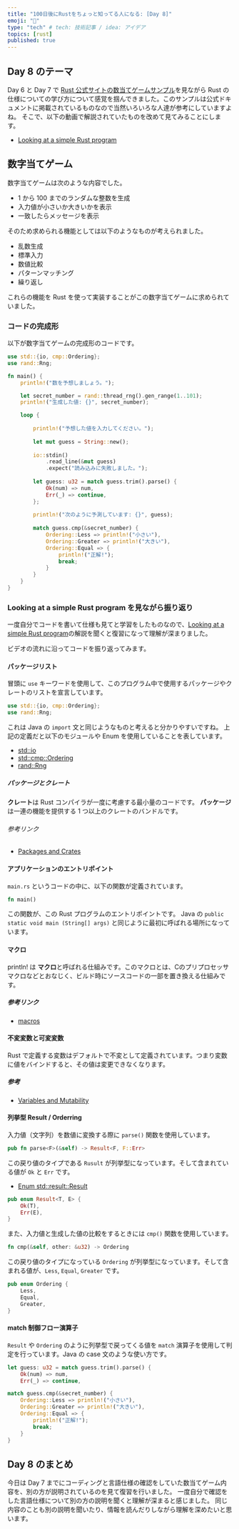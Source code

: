 ```yaml
---
title: "100日後にRustをちょっと知ってる人になる: [Day 8]"
emoji: "🦀"
type: "tech" # tech: 技術記事 / idea: アイデア
topics: [rust]
published: true
---
```


## Day 8 のテーマ

Day 6 と Day 7 で [Rust 公式サイトの数当てゲームサンプル](https://doc.rust-lang.org/book/ch02-00-guessing-game-tutorial.html)を見ながら Rust の仕様についての学び方について感覚を掴んできました。このサンプルは公式ドキュメントに掲載されているものなので当然いろいろな人達が参考にしていますよね。
そこで、以下の動画で解説されていたものを改めて見てみることにします。

- [Looking at a simple Rust program](https://www.youtube.com/watch?v=84FuMPhoqfo)

## 数字当てゲーム

数字当てゲームは次のような内容でした。

- 1 から 100 までのランダムな整数を生成
- 入力値が小さいか大きいかを表示
- 一致したらメッセージを表示

そのため求められる機能としては以下のようなものが考えられました。

- 乱数生成
- 標準入力
- 数値比較
- パターンマッチング
- 繰り返し

これらの機能を Rust を使って実装することがこの数字当てゲームに求められていました。

### コードの完成形

以下が数字当てゲームの完成形のコードです。

```rust
use std::{io, cmp::Ordering};
use rand::Rng;

fn main() {
    println!("数を予想しましょう。");

    let secret_number = rand::thread_rng().gen_range(1..101);
    println!("生成した値: {}", secret_number);

    loop {
      
        println!("予想した値を入力してください。");
        
        let mut guess = String::new();
    
        io::stdin()
            .read_line(&mut guess)
            .expect("読み込みに失敗しました。");
        
        let guess: u32 = match guess.trim().parse() {
            Ok(num) => num,
            Err(_) => continue,
        };
        
        println!("次のように予測しています: {}", guess);
    
        match guess.cmp(&secret_number) {
            Ordering::Less => println!("小さい"),
            Ordering::Greater => println!("大きい"),
            Ordering::Equal => {
                println!("正解!");
                break;
            }
        }
    }
}
```

### Looking at a simple Rust program を見ながら振り返り

一度自分でコードを書いて仕様も見てと学習をしたものなので、[Looking at a simple Rust program](https://www.youtube.com/watch?v=84FuMPhoqfo)の解説を聞くと復習になって理解が深まりました。

ビデオの流れに沿ってコードを振り返ってみます。

#### パッケージリスト

冒頭に `use` キーワードを使用して、このプログラム中で使用するパッケージやクレートのリストを宣言しています。

```rust
use std::{io, cmp::Ordering};
use rand::Rng;
```

これは Java の `import` 文と同じようなものと考えると分かりやすいですね。
上記の定義だと以下のモジュールや Enum を使用していることを表しています。

- [std::io](https://doc.rust-lang.org/std/io/index.html)
- [std::cmp::Ordering](https://doc.rust-lang.org/std/cmp/enum.Ordering.html)
- [rand::Rng](https://docs.rs/rand/0.8.5/rand/trait.Rng.html)

##### パッケージとクレート

**クレート**は Rust コンパイラが一度に考慮する最小量のコードです。
**パッケージ**は一連の機能を提供する 1 つ以上のクレートのバンドルです。

###### 参考リンク

- [Packages and Crates](https://doc.rust-lang.org/book/ch07-01-packages-and-crates.html)

#### アプリケーションのエントリポイント

`main.rs` というコードの中に、以下の関数が定義されています。

```rust
fn main()
```

この関数が、この Rust プログラムのエントリポイントです。
Java の `public static void main (String[] args)` と同じように最初に呼ばれる場所になっています。

#### マクロ

println! は **マクロ**と呼ばれる仕組みです。このマクロとは、Cのプリプロセッサマクロなどとおなじく、ビルド時にソースコードの一部を置き換える仕組みです。

##### 参考リンク

- [macros](https://doc.rust-lang.org/book/ch19-06-macros.html)

#### 不変変数と可変変数

Rust で定義する変数はデフォルトで不変として定義されています。つまり変数に値をバインドすると、その値は変更できなくなります。

##### 参考

- [Variables and Mutability](https://doc.rust-lang.org/book/ch03-01-variables-and-mutability.html)

#### 列挙型 Result / Orderring

入力値（文字列）を数値に変換する際に `parse()` 関数を使用しています。

```rust
pub fn parse<F>(&self) -> Result<F, F::Err>
```

この戻り値のタイプである `Rusult` が列挙型になっています。そして含まれている値が `Ok` と `Err` です。

- [Enum std::result::Result](https://doc.rust-lang.org/std/result/enum.Result.html)

```rust
pub enum Result<T, E> {
    Ok(T),
    Err(E),
}
```

また、入力値と生成した値の比較をするときには `cmp()` 関数を使用しています。

```rust
fn cmp(&self, other: &u32) -> Ordering
```

この戻り値のタイプになっている `Ordering` が列挙型になっています。そして含まれる値が、`Less`, `Equal`, `Greater` です。

```rust
pub enum Ordering {
    Less,
    Equal,
    Greater,
}
```

#### match 制御フロー演算子

`Result` や `Ordering` のように列挙型で戻ってくる値を `match` 演算子を使用して判定を行っています。Java の case 文のような使い方です。

```rust
let guess: u32 = match guess.trim().parse() {
    Ok(num) => num,
    Err(_) => continue,
```

```rust
match guess.cmp(&secret_number) {
    Ordering::Less => println!("小さい"),
    Ordering::Greater => println!("大きい"),
    Ordering::Equal => {
        println!("正解!");
        break;
    }
}
```

## Day 8 のまとめ

今日は Day 7 までにコーディングと言語仕様の確認をしていた数当てゲーム内容を、別の方が説明されているのを見て復習を行いました。
一度自分で確認をした言語仕様について別の方の説明を聞くと理解が深まると感じました。
同じ内容のことも別の説明を聞いたり、情報を読んだりしながら理解を深めたいと思います。